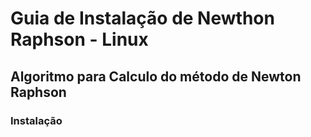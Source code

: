 # **Guia de Instalação de Newthon Raphson - Linux**
## Algoritmo para Calculo do método de Newton Raphson
### Instalação
